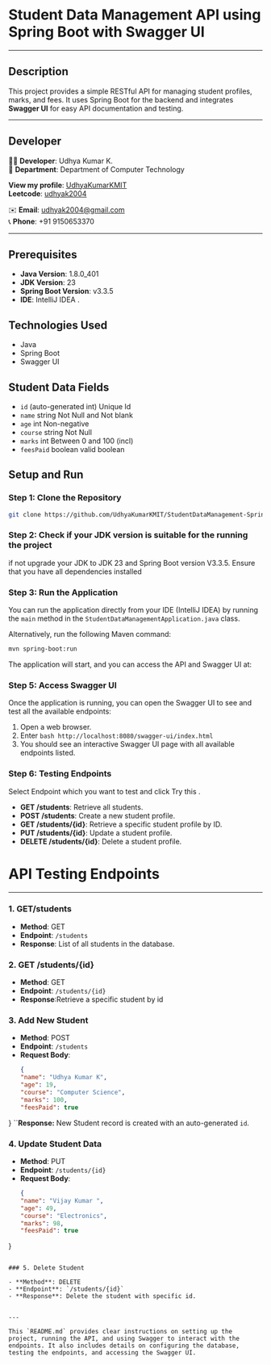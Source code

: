 # **Student Data Management API** using Spring Boot with Swagger UI
---

## Description

This project provides a simple RESTful API for managing student profiles, marks, and fees. It uses Spring Boot for the backend and integrates **Swagger UI** for easy API documentation and testing.

---

## Developer

👨‍💻 **Developer**: Udhya Kumar K.  
🏢 **Department**: Department of Computer Technology  

**View my profile**: [UdhyaKumarKMIT](https://github.com/UdhyaKumarKMIT)  
**Leetcode**: [udhyak2004](https://leetcode.com/u/udhyak2004/)  

✉️ **Email**: udhyak2004@gmail.com  
📞 **Phone**: +91 9150653370

---

## Prerequisites
- **Java Version**: 1.8.0_401
- **JDK Version**: 23
- **Spring Boot Version**: v3.3.5
- **IDE**: IntelliJ IDEA .

## Technologies Used

- Java
- Spring Boot
- Swagger UI

## Student Data Fields

  - `id` (auto-generated int)     Unique Id
- `name`  string                  Not Null and Not blank
- `age`    int                    Non-negative
- `course` string                 Not Null
- `marks` int                     Between 0 and 100 (incl)
- `feesPaid`  boolean             valid boolean

## Setup and Run

### Step 1: Clone the Repository

```bash
git clone https://github.com/UdhyaKumarKMIT/StudentDataManagement-Spring-Boot-Restful-API.git
```

### Step 2: Check if your JDK version is suitable for the running the  project
if not upgrade your JDK to JDK 23 and Spring Boot version V3.3.5.
Ensure that you have all dependencies installed

### Step 3: Run the Application

You can run the application directly from your IDE (IntelliJ IDEA) by running the `main` method in the `StudentDataManagementApplication.java` class.

Alternatively, run the following Maven command:

```bash
mvn spring-boot:run
```

The application will start, and you can access the API and Swagger UI at:



### Step 5: Access Swagger UI

Once the application is running, you can open the Swagger UI to see and test all the available endpoints:

1. Open a web browser.
2. Enter  ```bash
http://localhost:8080/swagger-ui/index.html```
3. You should see an interactive Swagger UI page with all available endpoints listed.

### Step 6: Testing Endpoints

Select Endpoint which you want to test and click Try this .

- **GET /students**: Retrieve all students.
- **POST /students**: Create a new student profile.
- **GET /students/{id}**: Retrieve a specific student profile by ID.
- **PUT /students/{id}**: Update a student profile.
- **DELETE /students/{id}**: Delete a student profile.

# API Testing Endpoints
---

### 1. GET/students

- **Method**: GET
- **Endpoint**: `/students`
- **Response**: List of all students in the database.

### 2. GET /students/{id}

- **Method**: GET
- **Endpoint**: `/students/{id}`
- **Response**:Retrieve a specific student by id
  
### 3. Add New Student

- **Method**: POST
- **Endpoint**: `/students`
- **Request Body**:
  ```json
  {
  "name": "Udhya Kumar K",
  "age": 19,
  "course": "Computer Science",
  "marks": 100,
  "feesPaid": true
}
  ``**Response:** New Student record is created with an auto-generated `id`.
### 4. Update Student Data

- **Method**: PUT
- **Endpoint**: `/students/{id}`
- **Request Body**:
  ```json
  {
  "name": "Vijay Kumar ",
  "age": 49,
  "course": "Electronics",
  "marks": 98,
  "feesPaid": true
}
  ```

### 5. Delete Student

- **Method**: DELETE
- **Endpoint**: `/students/{id}`
- **Response**: Delete the student with specific id.


---

This `README.md` provides clear instructions on setting up the project, running the API, and using Swagger to interact with the endpoints. It also includes details on configuring the database, testing the endpoints, and accessing the Swagger UI.
